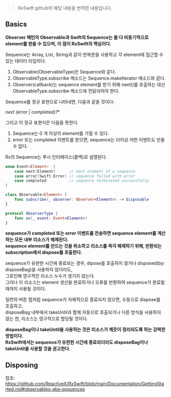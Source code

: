 > RxSwift github의 해당 내용을 번역한 내용입니다.
  
## Basics  
**Observer 패턴의 Observable과 Swift의 Sequence는 둘 다 비동기적으로 element를 받을 수 있으며, 이 점이 RxSwift의 핵심이다.**  
  
Sequence는 Array, List, String과 같이 반복문을 사용하고 각 element에 접근할 수 있는 데이터 타입이다.  

1. Observable(ObservableType)은 Sequence와 같다.  
2. ObservableType.subscribe 메소드는 Sequence.makeIterator 메소드와 같다.  
3. Observer(callback)는 sequence element를 받기 위해 next()를 호출하는 대신  
ObservableType.subscribe 메소드에 전달되어야 한다.  
  
Sequence를 정규 표현으로 나타내면, 다음과 같을 것이다:  

**next* (error | completed)?**  
  
그리고 이 정규 표현식은 다음을 뜻한다.  

1. Sequence는 0 개 이상의 element를 가질 수 있다.  
2. error 또는 completed 이벤트를 받으면, sequence는 더이상 어떤 이벤트도 만들 수 없다.  
  
Rx의 Sequence는 푸시 인터페이스(콜백)로 설명된다.  

```swift
enum Event<Element>  {
    case next(Element)      // next element of a sequence
    case error(Swift.Error) // sequence failed with error
    case completed          // sequence terminated successfully
}

class Observable<Element> {
    func subscribe(_ observer: Observer<Element>) -> Disposable
}

protocol ObserverType {
    func on(_ event: Event<Element>)
}
```
  
**sequence가 completed 또는 error 이벤트를 전송하면 sequence element를 계산하는 모든 내부 리소스가 해제된다.  
sequence element를 만드는 것을 취소하고 리소스를 즉각 해제하기 위해, 반환되는 subscription에서 dispose를 호출한다.**  
  
sequence가 유한한 시간에 종료되는 경우, dipose를 호출하지 않거나 disposed(by: disposeBag)을 사용하지 않더라도,  
그로인해 영구적인 리소스 누수가 생기지 않는다.  
그러나 이 리소스는 element 생산을 완료하거나 오류를 반환하여 sequence가 완료될 때까지 사용될 것이다.  
  
일련의 버튼 탭처럼 sequence가 자체적으로 종료되지 않으면, 수동으로 dispose를 호출하고,  
disposeBag 내부에서 takeUntil과 함께 자동으로 호출되거나 다른 방식을 사용하지 않는 한, 리소스는 영구적으로 할당될 것이다.  
  
**disposeBag이나 takeUntil을 사용하는 것은 리소스가 깨끗이 정리되도록 하는 강력한 방법이다.  
RxSwift에서는 sequence가 유한한 시간에 종료되더라도 disposeBag이나 takeUntil을 사용할 것을 권고한다.**  
  
  
  
## Disposing  
  
  
  
참조: https://github.com/ReactiveX/RxSwift/blob/main/Documentation/GettingStarted.md#observables-aka-sequences  